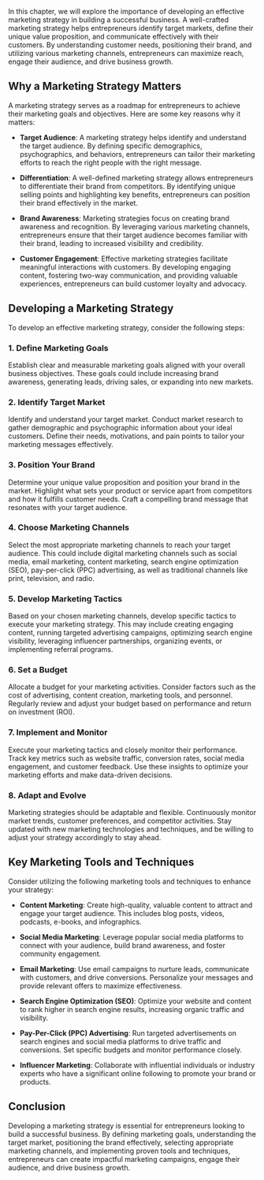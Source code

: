 
In this chapter, we will explore the importance of developing an effective marketing strategy in building a successful business. A well-crafted marketing strategy helps entrepreneurs identify target markets, define their unique value proposition, and communicate effectively with their customers. By understanding customer needs, positioning their brand, and utilizing various marketing channels, entrepreneurs can maximize reach, engage their audience, and drive business growth.

Why a Marketing Strategy Matters
--------------------------------

A marketing strategy serves as a roadmap for entrepreneurs to achieve their marketing goals and objectives. Here are some key reasons why it matters:

* **Target Audience**: A marketing strategy helps identify and understand the target audience. By defining specific demographics, psychographics, and behaviors, entrepreneurs can tailor their marketing efforts to reach the right people with the right message.

* **Differentiation**: A well-defined marketing strategy allows entrepreneurs to differentiate their brand from competitors. By identifying unique selling points and highlighting key benefits, entrepreneurs can position their brand effectively in the market.

* **Brand Awareness**: Marketing strategies focus on creating brand awareness and recognition. By leveraging various marketing channels, entrepreneurs ensure that their target audience becomes familiar with their brand, leading to increased visibility and credibility.

* **Customer Engagement**: Effective marketing strategies facilitate meaningful interactions with customers. By developing engaging content, fostering two-way communication, and providing valuable experiences, entrepreneurs can build customer loyalty and advocacy.

Developing a Marketing Strategy
-------------------------------

To develop an effective marketing strategy, consider the following steps:

### 1. Define Marketing Goals

Establish clear and measurable marketing goals aligned with your overall business objectives. These goals could include increasing brand awareness, generating leads, driving sales, or expanding into new markets.

### 2. Identify Target Market

Identify and understand your target market. Conduct market research to gather demographic and psychographic information about your ideal customers. Define their needs, motivations, and pain points to tailor your marketing messages effectively.

### 3. Position Your Brand

Determine your unique value proposition and position your brand in the market. Highlight what sets your product or service apart from competitors and how it fulfills customer needs. Craft a compelling brand message that resonates with your target audience.

### 4. Choose Marketing Channels

Select the most appropriate marketing channels to reach your target audience. This could include digital marketing channels such as social media, email marketing, content marketing, search engine optimization (SEO), pay-per-click (PPC) advertising, as well as traditional channels like print, television, and radio.

### 5. Develop Marketing Tactics

Based on your chosen marketing channels, develop specific tactics to execute your marketing strategy. This may include creating engaging content, running targeted advertising campaigns, optimizing search engine visibility, leveraging influencer partnerships, organizing events, or implementing referral programs.

### 6. Set a Budget

Allocate a budget for your marketing activities. Consider factors such as the cost of advertising, content creation, marketing tools, and personnel. Regularly review and adjust your budget based on performance and return on investment (ROI).

### 7. Implement and Monitor

Execute your marketing tactics and closely monitor their performance. Track key metrics such as website traffic, conversion rates, social media engagement, and customer feedback. Use these insights to optimize your marketing efforts and make data-driven decisions.

### 8. Adapt and Evolve

Marketing strategies should be adaptable and flexible. Continuously monitor market trends, customer preferences, and competitor activities. Stay updated with new marketing technologies and techniques, and be willing to adjust your strategy accordingly to stay ahead.

Key Marketing Tools and Techniques
----------------------------------

Consider utilizing the following marketing tools and techniques to enhance your strategy:

* **Content Marketing**: Create high-quality, valuable content to attract and engage your target audience. This includes blog posts, videos, podcasts, e-books, and infographics.

* **Social Media Marketing**: Leverage popular social media platforms to connect with your audience, build brand awareness, and foster community engagement.

* **Email Marketing**: Use email campaigns to nurture leads, communicate with customers, and drive conversions. Personalize your messages and provide relevant offers to maximize effectiveness.

* **Search Engine Optimization (SEO)**: Optimize your website and content to rank higher in search engine results, increasing organic traffic and visibility.

* **Pay-Per-Click (PPC) Advertising**: Run targeted advertisements on search engines and social media platforms to drive traffic and conversions. Set specific budgets and monitor performance closely.

* **Influencer Marketing**: Collaborate with influential individuals or industry experts who have a significant online following to promote your brand or products.

Conclusion
----------

Developing a marketing strategy is essential for entrepreneurs looking to build a successful business. By defining marketing goals, understanding the target market, positioning the brand effectively, selecting appropriate marketing channels, and implementing proven tools and techniques, entrepreneurs can create impactful marketing campaigns, engage their audience, and drive business growth.

